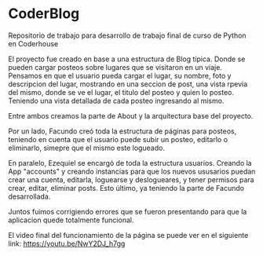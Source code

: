 # CoderBlog
Repositorio de trabajo para desarrollo de trabajo final de curso de Python en Coderhouse


El proyecto fue creado en base a una estructura de Blog típica. Donde se pueden cargar posteos sobre lugares que se visitaron en un viaje.
Pensamos en que el usuario pueda cargar el lugar, su nombre, foto y descripcion del lugar, mostrando en una seccion de post, una vista rpevia del mismo, donde se ve el lugar, el titulo del posteo y quien lo posteo. Teniendo una vista detallada de cada posteo ingresando al mismo.

Entre ambos creamos la parte de About y la arquitectura base del proyecto.

Por un lado, Facundo creó toda la estructura de páginas para posteos, teniendo en cuenta que el usuario puede subir un posteo, editarlo o eliminarlo, simepre que el mismo este logueado. 

En paralelo, Ezequiel se encargó de toda la estructura usuarios. Creando la App "accounts" y creando instancias para que los nuevos ususarios puedan crear una cuenta, editarla, loguearse y deslogueares, y tener permisos para crear, editar, eliminar posts. Esto último, ya teniendo la parte de Facundo desarrollada.

Juntos fuimos corrigiendo errores que se fueron presentando para que la aplicacion quede totalmente funcional.


El video final del funcionamiento de la página se puede ver en el siguiente link: https://youtu.be/NwY2DJ_h7gg
